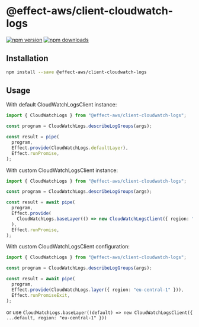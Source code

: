 # @effect-aws/client-cloudwatch-logs

[![npm version](https://img.shields.io/npm/v/%40effect-aws%2Fclient-cloudwatch-logs?color=brightgreen&label=npm%20package)](https://www.npmjs.com/package/@effect-aws/client-cloudwatch-logs)
[![npm downloads](https://img.shields.io/npm/dm/%40effect-aws%2Fclient-cloudwatch-logs)](https://www.npmjs.com/package/@effect-aws/client-cloudwatch-logs)

## Installation

```bash
npm install --save @effect-aws/client-cloudwatch-logs
```

## Usage

With default CloudWatchLogsClient instance:

```typescript
import { CloudWatchLogs } from "@effect-aws/client-cloudwatch-logs";

const program = CloudWatchLogs.describeLogGroups(args);

const result = pipe(
  program,
  Effect.provide(CloudWatchLogs.defaultLayer),
  Effect.runPromise,
);
```

With custom CloudWatchLogsClient instance:

```typescript
import { CloudWatchLogs } from "@effect-aws/client-cloudwatch-logs";

const program = CloudWatchLogs.describeLogGroups(args);

const result = await pipe(
  program,
  Effect.provide(
    CloudWatchLogs.baseLayer(() => new CloudWatchLogsClient({ region: "eu-central-1" })),
  ),
  Effect.runPromise,
);
```

With custom CloudWatchLogsClient configuration:

```typescript
import { CloudWatchLogs } from "@effect-aws/client-cloudwatch-logs";

const program = CloudWatchLogs.describeLogGroups(args);

const result = await pipe(
  program,
  Effect.provide(CloudWatchLogs.layer({ region: "eu-central-1" })),
  Effect.runPromiseExit,
);
```

or use `CloudWatchLogs.baseLayer((default) => new CloudWatchLogsClient({ ...default, region: "eu-central-1" }))`
